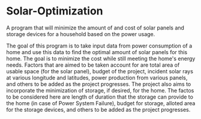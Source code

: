# Solar-Optimization
A program that will minimize the amount of and cost of solar panels and storage devices for a household based on the power usage.

The goal of this program is to take input data from power consumption of a home and use this data to find the optimal amount of 
solar panels for this home. The goal is to minimize the cost while still meeting the home's energy needs. Factors that are aimed
to be taken account for are total area of usable space (for the solar panel), budget of the project, incident solar rays at 
various longitude and latitudes, power production from various panels, and others to be added as the project progresses. The 
project also aims to incorporate the minimization of storage, if desired, for the home. The factos to be considered here are 
length of duration that the storage can provide to the home (in case of Power System Failure), budget for storage, alloted area
for the storage devices, and others to be added as the project progresses.
